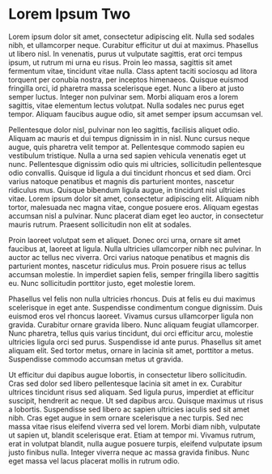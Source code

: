 # Lorem Ipsum Two

Lorem ipsum dolor sit amet, consectetur adipiscing elit. Nulla sed sodales nibh, et ullamcorper neque. Curabitur efficitur ut dui at maximus. Phasellus ut libero nisl. In venenatis, purus ut vulputate sagittis, erat orci tempus ipsum, ut rutrum mi urna eu risus. Proin leo massa, sagittis sit amet fermentum vitae, tincidunt vitae nulla. Class aptent taciti sociosqu ad litora torquent per conubia nostra, per inceptos himenaeos. Quisque euismod fringilla orci, id pharetra massa scelerisque eget. Nunc a libero at justo semper luctus. Integer non pulvinar sem. Morbi aliquam eros a lorem sagittis, vitae elementum lectus volutpat. Nulla sodales nec purus eget tempor. Aliquam faucibus augue odio, sit amet semper ipsum accumsan vel.

Pellentesque dolor nisl, pulvinar non leo sagittis, facilisis aliquet odio. Aliquam ac mauris et dui tempus dignissim in in nisl. Nunc cursus neque augue, quis pharetra velit tempor at. Pellentesque commodo sapien eu vestibulum tristique. Nulla a urna sed sapien vehicula venenatis eget ut nunc. Pellentesque dignissim odio quis mi ultricies, sollicitudin pellentesque odio convallis. Quisque id ligula a dui tincidunt rhoncus et sed diam. Orci varius natoque penatibus et magnis dis parturient montes, nascetur ridiculus mus. Quisque bibendum ligula augue, in tincidunt nisl ultricies vitae. Lorem ipsum dolor sit amet, consectetur adipiscing elit. Aliquam nibh tortor, malesuada nec magna vitae, congue posuere eros. Aliquam egestas accumsan nisl a pulvinar. Nunc placerat diam eget leo auctor, in consectetur mauris rutrum. Praesent sollicitudin non elit at sodales.

Proin laoreet volutpat sem et aliquet. Donec orci urna, ornare sit amet faucibus at, laoreet at ligula. Nulla ultricies ullamcorper nibh nec pulvinar. In auctor ac tellus nec viverra. Orci varius natoque penatibus et magnis dis parturient montes, nascetur ridiculus mus. Proin posuere risus ac tellus accumsan molestie. In imperdiet sapien felis, semper fringilla libero sagittis eu. Nunc sollicitudin porttitor justo, eget molestie lorem.

Phasellus vel felis non nulla ultricies rhoncus. Duis at felis eu dui maximus scelerisque in eget ante. Suspendisse condimentum congue dignissim. Duis euismod eros vel rhoncus laoreet. Vivamus cursus ullamcorper ligula non gravida. Curabitur ornare gravida libero. Nunc aliquam feugiat ullamcorper. Nunc pharetra, tellus quis varius tincidunt, dui orci efficitur arcu, molestie ultricies ligula orci sed purus. Suspendisse id ante purus. Phasellus sit amet aliquam elit. Sed tortor metus, ornare in lacinia sit amet, porttitor a metus. Suspendisse commodo accumsan metus ut gravida.

Ut efficitur dui dapibus augue lobortis, in consectetur libero sollicitudin. Cras sed dolor sed libero pellentesque lacinia sit amet in ex. Curabitur ultrices tincidunt risus sed aliquam. Sed ligula purus, imperdiet at efficitur suscipit, hendrerit ac neque. Ut sed dapibus arcu. Quisque maximus ut risus a lobortis. Suspendisse sed libero ac sapien ultricies iaculis sed sit amet nibh. Cras eget augue in sem ornare scelerisque a nec turpis. Sed nec massa vitae risus eleifend viverra sed vel lorem. Morbi diam nibh, vulputate ut sapien ut, blandit scelerisque erat. Etiam at tempor mi. Vivamus rutrum, erat in volutpat blandit, nulla augue posuere turpis, eleifend vulputate ipsum justo finibus nulla. Integer viverra neque ac massa gravida finibus. Nunc eget massa vel lacus placerat mollis in rutrum odio.
